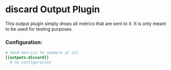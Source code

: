 # discard Output Plugin

This output plugin simply drops all metrics that are sent to it. It is only
meant to be used for testing purposes.

### Configuration:

```toml
# Send metrics to nowhere at all
[[outputs.discard]]
  # no configuration
```
